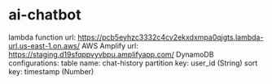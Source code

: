 # ai-chatbot
lambda function url: https://pcb5eyhzc3332c4cv2ekxdxmpa0qjgts.lambda-url.us-east-1.on.aws/
AWS Amplify url: https://staging.d19sfqppvyvbpu.amplifyapp.com/
DynamoDB configurations: 
  table name: chat-history
  partition key: user_id (String)
  sort key: timestamp (Number)
